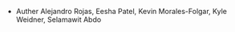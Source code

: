 - Auther
      Alejandro Rojas,
      Eesha Patel,
      Kevin Morales-Folgar,
      Kyle Weidner,
      Selamawit Abdo 
